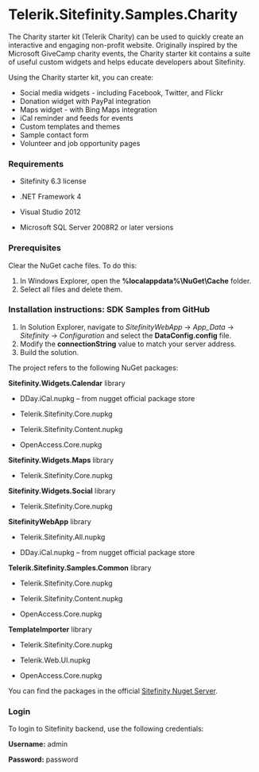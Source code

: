 Telerik.Sitefinity.Samples.Charity
==================================

The Charity starter kit (Telerik Charity) can be used to quickly create an interactive and engaging non-profit website. Originally inspired by the Microsoft GiveCamp charity events, the Charity starter kit contains a suite of useful custom widgets and helps educate developers about Sitefinity.

Using the Charity starter kit, you can create:

* Social media widgets - including Facebook, Twitter, and Flickr 
* Donation widget with PayPal integration 
* Maps widget - with Bing Maps integration 
* iCal reminder and feeds for events 
* Custom templates and themes 
* Sample contact form 
* Volunteer and job opportunity pages 



### Requirements

* Sitefinity 6.3 license

* .NET Framework 4

* Visual Studio 2012

* Microsoft SQL Server 2008R2 or later versions

### Prerequisites

Clear the NuGet cache files. To do this:

1. In Windows Explorer, open the **%localappdata%\NuGet\Cache** folder.
2. Select all files and delete them.


### Installation instructions: SDK Samples from GitHub


1. In Solution Explorer, navigate to _SitefinityWebApp_ -> *App_Data* -> _Sitefinity_ -> _Configuration_ and select the **DataConfig.config** file. 
2. Modify the **connectionString** value to match your server address.
3. Build the solution.

The project refers to the following NuGet packages:

**Sitefinity.Widgets.Calendar** library

*	DDay.iCal.nupkg – from nugget official package store

* 	Telerik.Sitefinity.Core.nupkg

*	Telerik.Sitefinity.Content.nupkg

*	OpenAccess.Core.nupkg

**Sitefinity.Widgets.Maps** library

* Telerik.Sitefinity.Core.nupkg

**Sitefinity.Widgets.Social** library

*	Telerik.Sitefinity.Core.nupkg

**SitefinityWebApp** library

*	Telerik.Sitefinity.All.nupkg

*	DDay.iCal.nupkg – from nugget official package store

**Telerik.Sitefinity.Samples.Common** library

*	Telerik.Sitefinity.Core.nupkg

*	Telerik.Sitefinity.Content.nupkg

*	OpenAccess.Core.nupkg

**TemplateImporter** library

*	Telerik.Sitefinity.Core.nupkg

*	Telerik.Web.UI.nupkg

*	OpenAccess.Core.nupkg

You can find the packages in the official [Sitefinity Nuget Server](http://nuget.sitefinity.com).

### Login

To login to Sitefinity backend, use the following credentials: 

**Username:** admin

**Password:** password
